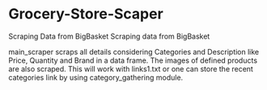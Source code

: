 # Grocery-Store-Scaper
Scraping Data from BigBasket
Scraping data from BigBasket

main_scraper scraps all details considering Categories and Description like Price, Quantity and Brand in a data frame. 
The images of defined products are also scraped. This will work with links1.txt or one can store the recent categories
link by using category_gathering module.
